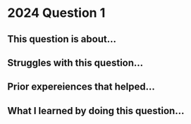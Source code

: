 # 2024 Question 1

## This question is about...


## Struggles with this question...

## Prior expereiences that helped...

## What I learned by doing this question...


